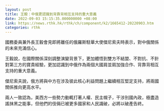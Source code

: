 ```yaml
---
layout: post
title: 王毅：中俄更認識到背靠背相互支持的重大意義
date: 2022-09-03 15:15:35.000000000 +08:00
link: https://news.rthk.hk/rthk/ch/component/k2/1665412-20220903.htm
categories: rthk
---
```


國務委員兼外長王毅會見即將離任的俄羅斯駐華大使傑尼索夫時表示，對中俄關係的未來充滿信心。

王毅說，在國際關係深刻調整演變背景下，更加體悟到雙方不結盟、不對抗、不針對第三方的寶貴經驗，更加認識到中俄作為兩個大國肩並肩加強合作、背靠背相互支持的重大意義。

傑尼索夫說，俄方將與中方在涉及彼此核心利益問題上繼續相互堅定支持，將兩國關係推向更高水平。

兩人一致認為，美西方一些勢力動輒打著人權、民主幌子，干涉別國內政，極盡造謠抹黑之能事，但他們的伎倆已被更多國家和人民識破，必將以破產告終。
